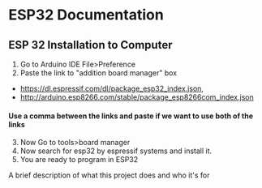 
# ESP32 Documentation

## ESP 32 Installation to Computer

1. Go to Arduino IDE File>Preference
2. Paste the link to "addition board manager" box
* https://dl.espressif.com/dl/package_esp32_index.json, 
* http://arduino.esp8266.com/stable/package_esp8266com_index.json

#### Use a comma between the links and paste if we want to use both of the links
3. Now Go to tools>board manager
4. Now search for esp32 by espressif systems and install it.
5. You are ready to program in ESP32

A brief description of what this project does and who it's for

